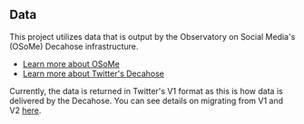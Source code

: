 ## Data
This project utilizes data that is output by the Observatory on Social Media's (OSoMe) Decahose infrastructure.
- [Learn more about OSoMe](https://osome.iu.edu/)
- [Learn more about Twitter's Decahose](https://developer.twitter.com/en/docs/twitter-api/enterprise/decahose-api/overview/decahose)

Currently, the data is returned in Twitter's V1 format as this is how data is delivered by the Decahose.
You can see details on migrating from V1 and V2 [here](https://developer.twitter.com/en/docs/twitter-api/migrate/data-formats/standard-v1-1-to-v2).